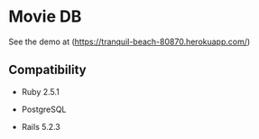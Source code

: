Movie DB
========

See the demo at (https://tranquil-beach-80870.herokuapp.com/)

Compatibility
-------------

* Ruby 2.5.1

* PostgreSQL

* Rails 5.2.3
